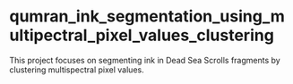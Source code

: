 # qumran_ink_segmentation_using_multipectral_pixel_values_clustering
This project focuses on segmenting ink in Dead Sea Scrolls fragments by clustering multispectral pixel values.
